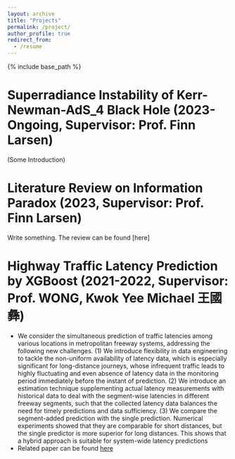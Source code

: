 ```yaml
---
layout: archive
title: "Projects"
permalink: /project/
author_profile: true
redirect_from:
  - /resume
---
```


{% include base_path %}

Superradiance Instability of Kerr-Newman-AdS_4 Black Hole (2023-Ongoing, Supervisor: Prof. Finn Larsen)
======
(Some Introduction)

Literature Review on Information Paradox (2023, Supervisor: Prof. Finn Larsen)
======
Write something.
The review can be found [here]
  
Highway Traffic Latency Prediction by XGBoost (2021-2022, Supervisor: Prof. WONG, Kwok Yee Michael 王國彝)
======
* We consider the simultaneous prediction of traffic latencies among various locations in metropolitan freeway systems, addressing the following new challenges. (1) We introduce flexibility in data engineering to tackle the non-uniform availability of latency data, which is especially significant for long-distance journeys, whose infrequent traffic leads to highly fluctuating and even absence of latency data in the monitoring period immediately before the instant of prediction. (2) We introduce an estimation technique supplementing actual latency measurements with historical data to deal with the segment-wise latencies in different freeway segments, such that the collected latency data balances the need for timely predictions and data sufficiency. (3) We compare the segment-added prediction with the single prediction. Numerical experiments showed that they are comparable for short distances, but the single predictor is more superior for long distances. This shows that a hybrid approach is suitable for system-wide latency predictions
* Related paper can be found [here](../files/Large_scale_points_to_points_highway_latency.pdf)
